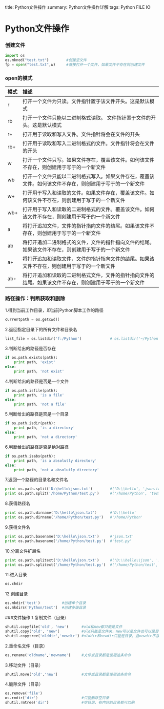 title: Python文件操作
summary: Python文件操作详解
tags: Python
      FILE IO

# Python文件操作
### 创建文件
```Python
import os
os.mknod("test.txt")        #创建空文件
fp = open("test.txt",w)     #直接打开一个文件，如果文件不存在则创建文件
```

### open的模式
|模式     | 描述                                                                                                     |
|:--------|:---------------------------------------------------------------------------------------------------------|
|r        | 打开一个文件为只读。文件指针置于该文件开头。这是默认模式                                                 |
|rb       | 打开一个文件只能以二进制格式读取。 文件指针置于文件的开头。这是默认模式                                  |
|r+       | 打开用于读取和写入文件。文件指针将会在文件的开头                                                         |
|rb+      | 打开用于读取和写入二进制格式的文件。文件指针将会在文件的开头                                             |
|w        | 打开一个文件只写。如果文件存在，覆盖该文件。如何该文件不存在，则创建用于写于的一个新文件                 |
|wb       | 打开一个文件只能以二进制格式写入。如果文件存在，覆盖该文件。如何该文件不存在，则创建用于写于的一个新文件 |
|w+       | 打开用于写入和读取的文件。如果文件存在，覆盖该文件。如何该文件不存在，则创建用于写于的一个新文件         |
|wb+      | 打开用于写入和读取的二进制格式的文件。覆盖该文件。如何该文件不存在，则创建用于写于的一个新文件           |
|a        | 将打开追加文件，文件的指针指向文件的结尾。如果该文件不存在，则创建用于写于的一个新文件                   |
|ab       | 将打开追加二进制格式的文件，文件的指针指向文件的结尾。如果该文件不存在，则创建用于写于的一个新文件       |
|a+       | 将打开追加和读取文件，文件的指针指向文件的结尾。如果该文件不存在，则创建用于写于的一个新文件             |
|ab+      | 将打开追加和读取的二进制格式文件，文件的指针指向文件的结尾。如果该文件不存在，则创建用于写于的一个新文件 |

### 路径操作：判断获取和删除
1.得到当前工作目录，即当前Python脚本工作的路径
```Python
currentpath = os.getcwd()
```

2.返回指定目录下的所有文件和目录名
```Python
list_file = os.listdir('f:/Python')             # os.listdir('~/Python')
```

3.判断给出的路径是否存在
```Python
if os.path.exists(path):
	print path, 'exist'
else:
	print path, 'not exist'
```

4.判断给出的路径是否是一个文件
```Python
if os.path.isfile(path):
	print path, 'is a file'
else:
	print path, 'not a file'
```

5.判断给出的路径是否是一个目录
```Python
if os.path.isdir(path):
	print path, 'is a directory'
else:
	print path, 'not a directory'
```

6.判断给出的路径是否是绝对路径
```Python
if os.path.isabs(path):
	print path, 'is a absolutly directory'
else:
	print path, 'not a absolutly directory'
```

7.返回一个路径的目录名和文件名
```Python
print os.path.split('D:\hello\json.txt')        #('D:\\hello', 'json.txt') 
print os.path.split('/home/Python/test.py')     #('/home/Python', 'test.py')
```

8.获得路径名
```Python
print os.path.dirname('D:\hello\json.txt')      #'D:\\hello'
print os.path.dirname('/home/Python/test.py')   #'/home/Python'
```

9.获得文件名
```Python
print os.path.basename('D:\hello\json.txt')     #'json.txt'
print os.path.basename('/home/Python/test.py')  #'test.py'
```

10.分离文件扩展名
```Python
print os.path.splitext('D:\hello\json.txt')     #('D:\\hello\\json', '.txt') 
print os.path.splitext('/home/Python/test.py')  #('/home/Python/test', '.py')
```

11.进入目录
```Python
os.chdir
```

12.创建目录
```Python
os.mkdir('test')          #创建单个目录
os.mkdirs('Python/test')  #创建多级目录
```

###文件操作
1.复制文件（目录）
```Python
shutil.copyfile('old', 'new')      #old和new都只能是文件
shutil.copy('old', 'new')          #old只能是文件夹，new可以是文件也可以是目标目录
shutil.copytree('olddir','newdir') #olddir和newdir只能是目录，且newdir不存在
```

2.重命名文件（目录）
```Python
os.rename('oldname','newname')     #文件或目录都是使用这条命令
```

3.移动文件（目录）
```Python
shutil.move('old','new')   		   #文件或目录都是使用这条命令
```

4.删除文件（目录）
```Python
os.remove('file')
os.rmdir('dir')                    #只能删除空目录
shutil.rmtree('dir')               #空目录、有内容的目录都可以删
```